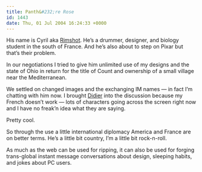 ```yaml
---
title: Panth&#232;re Rose
id: 1443
date: Thu, 01 Jul 2004 16:24:33 +0000
---
```


His name is Cyril aka [Rimshot](http://rimshots.free.fr). He’s a drummer, designer, and biology student in the south of France. And he’s also about to step on Pixar but that’s their problem.  

In our negotiations I tried to give him unlimited use of my designs and the state of Ohio in return for the title of Count and ownership of a small village near the Mediterranean.  

We settled on changed images and the exchanging IM names — in fact I’m chatting with him now. I brought [Didier](http://www.ibeginwithanidea.com/) into the discussion because my French doesn’t work — lots of characters going across the screen right now and I have no freak’n idea what they are saying.  

Pretty cool.  

So through the use a little international diplomacy America and France are on better terms. He’s a little bit country, I’m a little bit rock-n-roll.  

As much as the web can be used for ripping, it can also be used for forging trans-global instant message conversations about design, sleeping habits, and jokes about <span class="caps">PC</span> users.





